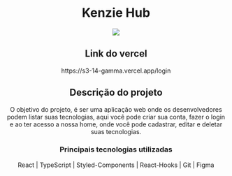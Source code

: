 <h1 align="center"> Kenzie Hub </h1>

<p align="center">
<img src="http://img.shields.io/static/v1?label=STATUS&message=EM%20DESENVOLVIMENTO&color=GREEN&style=for-the-badge"/>
</p>

<h2 align="center"> Link do vercel </h2>

<p align="center"> https://s3-14-gamma.vercel.app/login </p>

<h2 align="center"> Descrição do projeto </h2>

<p align="center"> O objetivo do projeto, é ser uma aplicação web onde os desenvolvedores podem listar suas tecnologias, aqui você pode criar sua conta, fazer o login e ao ter acesso a nossa home, onde você pode cadastrar, editar e deletar suas tecnologias. </p>

<h3 align="center"> Principais tecnologias utilizadas </h3>

<p align="center"> React | TypeScript | Styled-Components | React-Hooks | Git | Figma </p>


